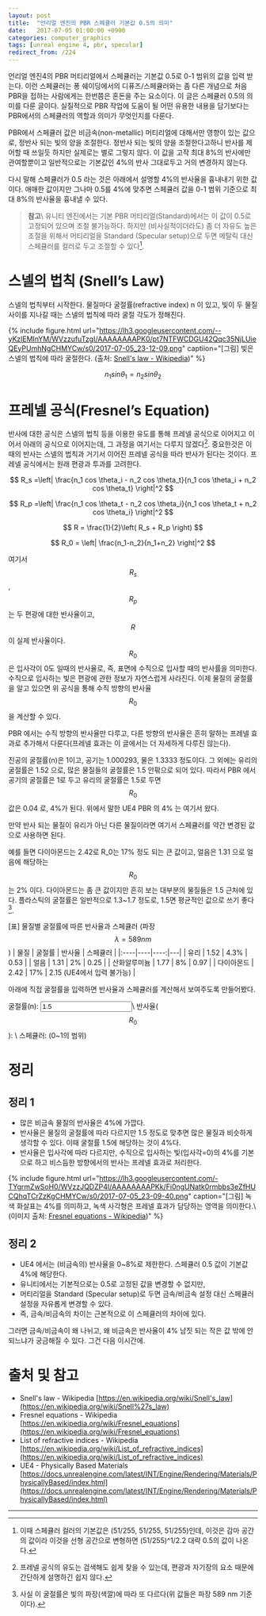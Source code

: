 ```yaml
---
layout: post
title:  "언리얼 엔진의 PBR 스페큘러 기본값 0.5의 의미"
date:   2017-07-05 01:00:00 +0900
categories: computer_graphics
tags: [unreal engine 4, pbr, specular]
redirect_from: /224
---
```

언리얼 엔진4의 PBR 머티리얼에서 스페큘러는 기본값 0.5로 0-1 범위의 값을 입력 받는다. 이런 스페큘러는 퐁 쉐이딩에서의 디퓨즈/스페큘러와는 좀 다른 개념으로 처음 PBR을 접하는 사람에게는 한번쯤은 혼돈을 주는 요소이다. 이 글은 스페큘러 0.5의 의미를 다룬 글이다. 실질적으로 PBR 작업에 도움이 될 어떤 유용한 내용을 담기보다는 PBR에서의 스페큘러의 역할과 의미가 무엇인지를 다룬다.

PBR에서 스페큘러 값은 비금속(non-metallic) 머티리얼에 대해서만 영향이 있는 값으로, 정반사 되는 빛의 양을 조절한다. 정반사 되는 빛의 양을 조절한다고하니 반사를 제어할 때 쓰일듯 하지만 실제로는 별로 그렇지 않다. 이 값을 고작 최대 8%의 반사에만 관여할뿐이고 일반적으로는 기본값인 4%의 반사 그대로두고 거의 변경하지 않는다.

다시 말해 스페큘러가 0.5 라는 것은 아래에서 설명할 4%의 반사율을 흉내내기 위한 값이다. 애매한 값이지만 그나마 0.5를 4%에 맞추면 스페큘러 값을 0-1 범위 기준으로 최대 8%의 반사율을 흉내낼 수 있다.

> **참고**\\
> 유니티 엔진에서는 기본 PBR 머티리얼(Standard)에서는 이 값이 0.5로 고정되어 있으며 조절 불가능하다. 하지만 (비사실적이더라도) 좀 더 자유도 높은 조절을 위해서 머티리얼을 Standard (Specular setup)으로 두면 메탈릭 대신 스페큘러를 컬러로 두고 조절할 수 있다[^1].

# 스넬의 법칙 (Snell’s Law)

스넬의 법칙부터 시작한다. 물질마다 굴절률(refractive index) n 이 있고, 빛이 두 물질 사이를 지나갈 때는 스넬의 법칙에 따라 굴절 각도가 정해진다.

{% include figure.html url="https://lh3.googleusercontent.com/--yKzlEMInYM/WVzzufuTzgI/AAAAAAAAPK0/pt7NTFWCDGU42Qqc35NjLUieQEyPUmhNgCHMYCw/s0/2017-07-05_23-12-09.png" captiion="[그림] 빛은 스넬의 법칙에 따라 굴절한다. (출처: [Snell's law - Wikipedia](https://en.wikipedia.org/wiki/Snell%27s_law))" %}

$$ n_1 sin \theta_1 = n_2 sin \theta_2 $$

# 프레넬 공식(Fresnel’s Equation)

반사에 대한 공식은 스넬의 법칙 등을 이용한 유도를 통해 프레넬 공식으로 이어지고 이어서 아래의 공식으로 이어지는데, 그 과정을 여기서는 다루지 않겠다[^2]. 중요한것은 이때의 반사는 스넬의 법칙과 거기서 이어진 프레넬 공식을 따라 반사가 된다는 것이다. 프레넬 공식에서는 원래 편광과 투과를 고려한다.

$$ R_s =\left| \frac{n_1 cos \theta_i - n_2 cos \theta_t}{n_1 cos \theta_i + n_2 cos \theta_t} \right|^2 $$

$$ R_p =\left| \frac{n_1 cos \theta_t - n_2 cos \theta_i}{n_1 cos \theta_t + n_2 cos \theta_i} \right|^2 $$

$$ R = \frac{1}{2}\left( R_s + R_p \right) $$

$$ R_0 = \left| \frac{n_1-n_2}{n_1+n_2} \right|^2 $$

여기서 $$ R_s $$, $$ R_p $$ 는 두 편광에 대한 반사율이고, $$ R $$이 실제 반사율이다. $$ R_0 $$ 은 입사각이 0도 일때의 반사율로, 즉, 표면에 수직으로 입사할 때의 반사률을 의미한다. 수직으로 입사하는 빛은 편광에 관한 정보가 자연스럽게 사라진다. 이제 물질의 굴절률을 알고 있으면 위 공식을 통해 수직 방향의 반사율 $$ R_0 $$을 계산할 수 있다.

PBR 에서는 수직 방향의 반사율만 다루고, 다른 방향의 반사율은 흔히 말하는 프레넬 효과로 추가해서 다룬다(프레넬 효과는 이 글에서는 더 자세하게 다루진 않는다).

진공의 굴절률(n)은 1이고, 공기는 1.000293, 물은 1.3333 정도이다. 그 외에는 유리의 굴절률은 1.52 으로, 많은 물질들의 굴절률은 1.5 안팎으로 되어 있다. 따라서 PBR 에서 공기의 굴절률은 1로 두고 유리의 굴절률은 1.5로 두면 $$ R_0 $$ 값은 0.04 로, 4%가 된다. 위에서 말한 UE4 PBR 의 4% 는 여기서 왔다.

만약 반사 되는 물질이 유리가 아닌 다른 물질이라면 여기서 스페큘러를 약간 변경된 값으로 사용하면 된다.

예를 들면 다이아몬드는 2.42로 R_0는 17% 정도 되는 큰 값이고, 얼음은 1.31 으로 얼음에 해당하는 $$R_0$$ 는 2% 이다. 다이아몬드는 좀 큰 값이지만 흔히 보는 대부분의 물질들은 1.5 근처에 있다. 플라스틱의 굴절률은 일반적으로 1.3~1.7 정도로, 1.5면 평균적인 값으로 쓰기 좋다[^3].

[표] 물질별 굴절률에 따른 반사율과 스페큘러 (파장 $$ \lambda=589 nm $$)
| 물질 | 굴절률 | 반사율 | 스페큘러 |
|:----|----|----:|---|
| 유리 | 1.52 | 4.3% | 0.53 |
| 얼음 | 1.31 | 2% | 0.25 |
| 산화알루미늄 | 1.77 | 8% | 0.97 |
| 다이아몬드 | 2.42 | 17% | 2.15 (UE4에서 입력 불가능) |

아래에 직접 굴절률을 입력하면 반사율과 스페큘러를 계산해서 보여주도록 만들어봤다.

굴절률(n): <input type="text" value="1.5" id="ri"/>\\
반사율($$R_0$$): <a id="reflectance"></a>\\
스페큘러: <a id="specular"></a> (0~1의 범위)

<script>
function updateReflectance() {
	var reflectance;
	var specular;
	try {
		var n = parseFloat( document.getElementById("ri").value );
		reflectance =((1-n) * (1-n)/(1+n)/(1+n));
		specular = reflectance / 0.08;
		reflectance = Math.round(reflectance * 100);
		specular = Math.round(specular * 100)/100.0;
	}
	catch( e ) {
		reflectance = "";
		specular = "";
	}
	document.getElementById("reflectance").innerHTML = reflectance;
	document.getElementById("specular").innerHTML = specular;
}
document.getElementById("ri").addEventListener("change", updateReflectance );
document.getElementById("ri").addEventListener("keyup", updateReflectance );
updateReflectance();
</script>

# 정리

## 정리 1

* 많은 비금속 물질의 반사율은 4%에 가깝다.
* 반사율은 물질의 굴절률에 따라 다르지만 1.5 정도로 맞추면 많은 물질과 비슷하게 생각할 수 있다. 이때 굴절률 1.5에 해당하는 것이 4%다.
* 반사율은 입사각에 따라 다르지만, 수직으로 입사하는 빛(입사각=0)의 4%를 기본으로 하고 비스듬한 방향에서의 반사는 프레넬 효과로 처리한다.

{% include figure.html url="https://lh3.googleusercontent.com/-TYgrmZwSoH0/WVzzJQDZP4I/AAAAAAAAPKk/Fi0ngUNatk0rmbbs3eZfHUCQhqTCrZzKgCHMYCw/s0/2017-07-05_23-09-40.png" caption="[그림] 녹색 화살표는 4%를 의미하고, 녹색 사각형은 프레넬 효과가 담당하는 영역을 의미한다.\\
(이미지 출처: [Fresnel equations - Wikipedia](https://en.wikipedia.org/wiki/Fresnel_equations))" %}

## 정리 2

* UE4 에서는 (비금속의) 반사율을 0~8%로 제한한다. 스페큘러 0.5 값이 기본값 4%에 해당한다.
* 유니티에서는 기본적으로는 0.5로 고정된 값을 변경할 수 없지만, 
* 머티리얼을 Standard (Specular setup)로 두면 금속/비금속 설정 대신 스페큘러 설정을 자유롭게 변경할 수 있다.
* 즉, 금속/비금속의 차이는 근본적으로 이 스페큘러의 차이에 있다.

그러면 금속/비금속이 왜 나뉘고, 왜 비금속은 반사율이 4% 남짓 되는 작은 값 밖에 안되느냐가 궁금해질 수 있다. 그건 다음 이시간에.

# 출처 및 참고

* Snell's law - Wikipedia [https://en.wikipedia.org/wiki/Snell's_law](https://en.wikipedia.org/wiki/Snell%27s_law)
* Fresnel equations - Wikipedia [https://en.wikipedia.org/wiki/Fresnel_equations](https://en.wikipedia.org/wiki/Fresnel_equations)
* List of refractive indices - Wikipedia [https://en.wikipedia.org/wiki/List_of_refractive_indices](https://en.wikipedia.org/wiki/List_of_refractive_indices)
* UE4 - Physically Based Materials [https://docs.unrealengine.com/latest/INT/Engine/Rendering/Materials/PhysicallyBased/index.html](https://docs.unrealengine.com/latest/INT/Engine/Rendering/Materials/PhysicallyBased/index.html)

---

[^1]: 이때 스페큘러 컬러의 기본값은 (51/255, 51/255, 51/255)인데, 이것은 감마 공간의 값이라 이것을 선형 공간으로 변형하면 (51/255)^1/2.2 대략 0.5의 값이 나온다.
[^2]: 프레넬 공식의 유도는 검색해도 쉽게 찾을 수 있는데, 편광과 자기장의 요소 때문에 간단하게 설명하긴 쉽지 않다.
[^3]: 사실 이 굴절률은 빛의 파장(색깔)에 따라 또 다르다(위 값들은 파장 589 nm 기준이다).
